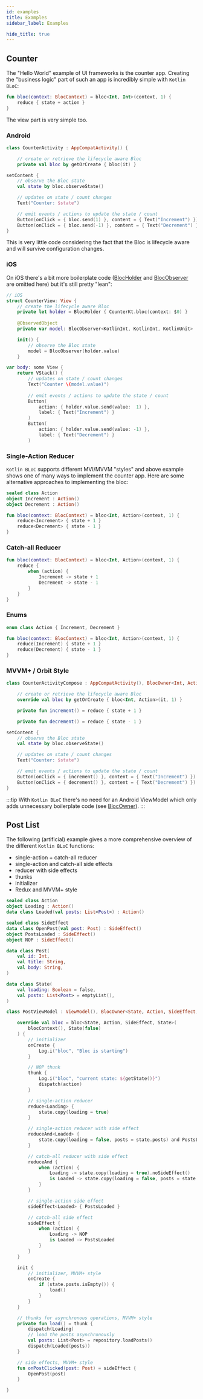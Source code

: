 ```yaml
---
id: examples
title: Examples
sidebar_label: Examples

hide_title: true
---
```


## Counter

The "Hello World" example of UI frameworks is the counter app. Creating the "business logic" part of such an app is incredibly simple with `Kotlin BLoC`:

```kotlin
fun bloc(context: BlocContext) = bloc<Int, Int>(context, 1) {
    reduce { state + action }
}
```

The view part is very simple too.

### Android

```kotlin
class CounterActivity : AppCompatActivity() {

    // create or retrieve the lifecycle aware Bloc
    private val bloc by getOrCreate { bloc(it) }
```

```kotlin
setContent {
    // observe the Bloc state
    val state by bloc.observeState()

    // updates on state / count changes
    Text("Counter: $state")

    // emit events / actions to update the state / count
    Button(onClick = { bloc.send(1) }, content = { Text("Increment") })
    Button(onClick = { bloc.send(-1) }, content = { Text("Decrement") })
}
```

This is very little code considering the fact that the Bloc is lifecycle aware and will survive configuration changes.

### iOS

On iOS there's a bit more boilerplate code ([BlocHolder](https://github.com/1gravity/Kotlin-Bloc/blob/master/iosApp/iosApp/utils/BlocHolder.swift) and [BlocObserver](https://github.com/1gravity/Kotlin-Bloc/blob/master/iosApp/iosApp/utils/BlocObserver.swift) are omitted here) but it's still pretty "lean":

```swift
// iOS
struct CounterView: View {
    // create the lifecycle aware Bloc
    private let holder = BlocHolder { CounterKt.bloc(context: $0) }
    
    @ObservedObject
    private var model: BlocObserver<KotlinInt, KotlinInt, KotlinUnit>

    init() {
        // observe the Bloc state
        model = BlocObserver(holder.value)
    }
```
```swift
var body: some View {
    return VStack() {    
        // updates on state / count changes
        Text("Counter \(model.value)")
    
        // emit events / actions to update the state / count
        Button(
            action: { holder.value.send(value:  1) },
            label: { Text("Increment") }
        )
        Button(
            action: { holder.value.send(value: -1) },
            label: { Text("Decrement") }
        )
```

### Single-Action Reducer

`Kotlin BLoC` supports different MVI/MVVM "styles" and above example shows one of many ways to implement the counter app. Here are some alternative approaches to implementing the bloc:

```kotlin
sealed class Action
object Increment : Action()
object Decrement : Action()

fun bloc(context: BlocContext) = bloc<Int, Action>(context, 1) {
    reduce<Increment> { state + 1 }
    reduce<Decrement> { state - 1 }
}
```

### Catch-all Reducer

```kotlin
fun bloc(context: BlocContext) = bloc<Int, Action>(context, 1) {
    reduce {
        when (action) {
            Increment -> state + 1
            Decrement -> state - 1
        }
    }
}
```

### Enums

```kotlin
enum class Action { Increment, Decrement }

fun bloc(context: BlocContext) = bloc<Int, Action>(context, 1) {
    reduce(Increment) { state + 1 }
    reduce(Decrement) { state - 1 }
}
```

### MVVM+ / Orbit Style

```kotlin
class CounterActivityCompose : AppCompatActivity(), BlocOwner<Int, Action, Unit, Int> {

    // create or retrieve the lifecycle aware Bloc
    override val bloc by getOrCreate { bloc<Int, Action>(it, 1) }

    private fun increment() = reduce { state + 1 }

    private fun decrement() = reduce { state - 1 }
```
```kotlin
setContent {
    // observe the Bloc state
    val state by bloc.observeState()

    // updates on state / count changes
    Text("Counter: $state")

    // emit events / actions to update the state / count
    Button(onClick = { increment() }, content = { Text("Increment") })
    Button(onClick = { decrement() }, content = { Text("Decrement") })
}
```

:::tip
With `Kotlin BLoC` there's no need for an Android ViewModel which only adds unnecessary boilerplate code (see [BlocOwner](../architecture/blocowner/bloc_owner.md#blocowner)).
:::

## Post List

The following (artificial) example gives a more comprehensive overview of the different `Kotlin BLoC` functions:
- single-action + catch-all reducer
- single-action and catch-all side effects
- reducer with side effects
- thunks
- initializer
- Redux and MVVM+ style


```kotlin
sealed class Action
object Loading : Action()
data class Loaded(val posts: List<Post>) : Action()

sealed class SideEffect
data class OpenPost(val post: Post) : SideEffect()
object PostsLoaded : SideEffect()
object NOP : SideEffect()

data class Post(
    val id: Int,
    val title: String,
    val body: String,
)

data class State(
    val loading: Boolean = false,
    val posts: List<Post> = emptyList(),
)

class PostViewModel : ViewModel(), BlocOwner<State, Action, SideEffect, State> {

    override val bloc = bloc<State, Action, SideEffect, State>(
        blocContext(), State(false)
    ) {
        // initializer
        onCreate {
            Log.i("bloc", "Bloc is starting")
        }

        // NOP thunk
        thunk {
            Log.i("bloc", "current state: ${getState()}")
            dispatch(action)
        }

        // single-action reducer
        reduce<Loading> {
            state.copy(loading = true)
        }

        // single-action reducer with side effect
        reduceAnd<Loaded> {
            state.copy(loading = false, posts = state.posts) and PostsLoaded
        }

        // catch-all reducer with side effect
        reduceAnd {
            when (action) {
                Loading -> state.copy(loading = true).noSideEffect()
                is Loaded -> state.copy(loading = false, posts = state.posts) and PostsLoaded
            }
        }

        // single-action side effect
        sideEffect<Loaded> { PostsLoaded }

        // catch-all side effect
        sideEffect {
            when (action) {
                Loading -> NOP
                is Loaded -> PostsLoaded
            }
        }
    }

    init {
        // initializer, MVVM+ style
        onCreate {
            if (state.posts.isEmpty()) {
                load()
            }
        }
    }

    // thunks for asynchronous operations, MVVM+ style
    private fun load() = thunk {
        dispatch(Loading)
        // load the posts asynchronously
        val posts: List<Post> = repository.loadPosts()
        dispatch(Loaded(posts))
    }

    // side effects, MVVM+ style
    fun onPostClicked(post: Post) = sideEffect {
        OpenPost(post)
    }

}
```